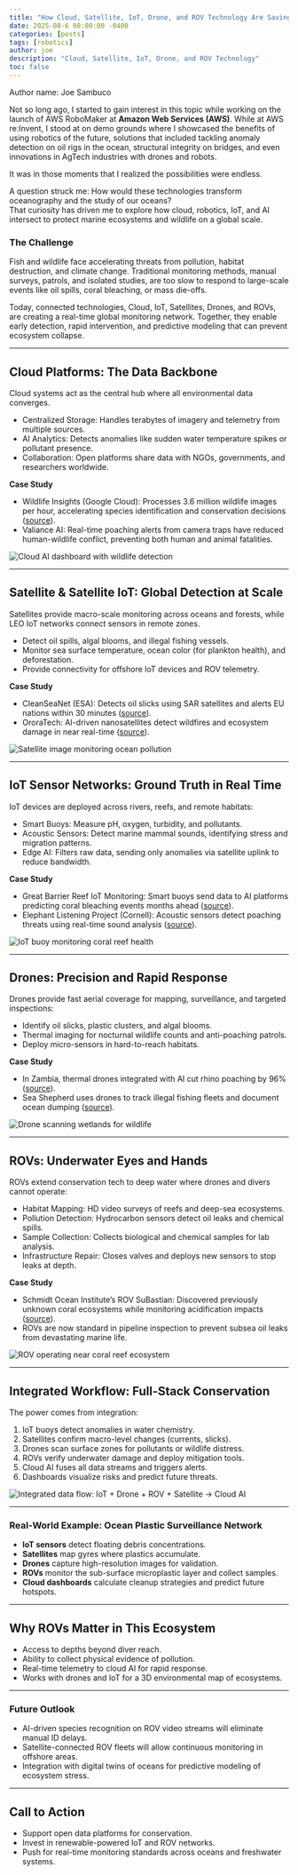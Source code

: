 ```yaml
---
title: "How Cloud, Satellite, IoT, Drone, and ROV Technology Are Saving Fish and Wildlife from Pollution and Climate Change"
date: 2025-08-6 08:00:00 -0400
categories: [posts]
tags: [robotics]
author: joe
description: "Cloud, Satellite, IoT, Drone, and ROV Technology"
toc: false
---
```

Author name: Joe Sambuco

Not so long ago, I started to gain interest in this topic while working on the launch of AWS RoboMaker at **Amazon Web Services (AWS)**.
While at AWS re:Invent, I stood at on demo grounds where I showcased the benefits of using robotics of the future, solutions that included tackling anomaly detection on oil rigs in the ocean, structural integrity on bridges, and even innovations in AgTech industries with drones and robots.
 
It was in those moments that I realized the possibilities were endless. 

A question struck me: How would these technologies transform oceanography and the study of our oceans?  
That curiosity has driven me to explore how cloud, robotics, IoT, and AI intersect to protect marine ecosystems and wildlife on a global scale.

### The Challenge
Fish and wildlife face accelerating threats from pollution, habitat destruction, and climate change. Traditional monitoring methods, manual surveys, patrols, and isolated studies, are too slow to respond to large-scale events like oil spills, coral bleaching, or mass die-offs.

Today, connected technologies, Cloud, IoT, Satellites, Drones, and ROVs, are creating a real-time global monitoring network. Together, they enable early detection, rapid intervention, and predictive modeling that can prevent ecosystem collapse.

---

## Cloud Platforms: The Data Backbone
Cloud systems act as the central hub where all environmental data converges.
- Centralized Storage: Handles terabytes of imagery and telemetry from multiple sources.
- AI Analytics: Detects anomalies like sudden water temperature spikes or pollutant presence.
- Collaboration: Open platforms share data with NGOs, governments, and researchers worldwide.

**Case Study**
- Wildlife Insights (Google Cloud): Processes 3.6 million wildlife images per hour, accelerating species identification and conservation decisions ([source](https://sustainability.google/operating-sustainably/stories/wildlife-insights/?utm_source=chatgpt.com)).
- Valiance AI: Real-time poaching alerts from camera traps have reduced human-wildlife conflict, preventing both human and animal fatalities.

![Cloud AI dashboard with wildlife detection](https://www.mdpi.com/2079-9292/11/1/51)

---

## Satellite & Satellite IoT: Global Detection at Scale
Satellites provide macro-scale monitoring across oceans and forests, while LEO IoT networks connect sensors in remote zones.
- Detect oil spills, algal blooms, and illegal fishing vessels.
- Monitor sea surface temperature, ocean color (for plankton health), and deforestation.
- Provide connectivity for offshore IoT devices and ROV telemetry.

**Case Study**
- CleanSeaNet (ESA): Detects oil slicks using SAR satellites and alerts EU nations within 30 minutes ([source](https://en.wikipedia.org/wiki/CleanSeaNet?utm_source=chatgpt.com)).
- OroraTech: AI-driven nanosatellites detect wildfires and ecosystem damage in near real-time ([source](https://blogs.nvidia.com/blog/ai-protects-wildlife/?utm_source=chatgpt.com)).

![Satellite image monitoring ocean pollution](https://www.mdpi.com/2071-1050/14/18/11101)

---

## IoT Sensor Networks: Ground Truth in Real Time
IoT devices are deployed across rivers, reefs, and remote habitats:
- Smart Buoys: Measure pH, oxygen, turbidity, and pollutants.
- Acoustic Sensors: Detect marine mammal sounds, identifying stress and migration patterns.
- Edge AI: Filters raw data, sending only anomalies via satellite uplink to reduce bandwidth.

**Case Study**
- Great Barrier Reef IoT Monitoring: Smart buoys send data to AI platforms predicting coral bleaching events months ahead ([source](https://pharosproject.eu/blog/how-ai-drones-and-iot-are-transforming-ocean-protection/?utm_source=chatgpt.com)).
- Elephant Listening Project (Cornell): Acoustic sensors detect poaching threats using real-time sound analysis ([source](https://www.nutanix.com/theforecastbynutanix/industry/preserving-biodiversity-with-cloud-computing-technology?utm_source=chatgpt.com)).

![IoT buoy monitoring coral reef health](https://www.mdpi.com/2504-446X/6/8/117)

---

## Drones: Precision and Rapid Response
Drones provide fast aerial coverage for mapping, surveillance, and targeted inspections:
- Identify oil slicks, plastic clusters, and algal blooms.
- Thermal imaging for nocturnal wildlife counts and anti-poaching patrols.
- Deploy micro-sensors in hard-to-reach habitats.

**Case Study**
- In Zambia, thermal drones integrated with AI cut rhino poaching by 96% ([source](https://geospatialworld.net/blogs/drones-and-ai-assist-in-mapping-ecology-wildlife-conservation/?utm_source=chatgpt.com)).
- Sea Shepherd uses drones to track illegal fishing fleets and document ocean dumping ([source](https://www.theguardian.com/environment/2024/mar/26/drones-beyond-effective-for-animal-rights-campaigners-around-the-world?utm_source=chatgpt.com)).

![Drone scanning wetlands for wildlife](https://www.mdpi.com/2504-446X/9/1/52)

---

## ROVs: Underwater Eyes and Hands
ROVs extend conservation tech to deep water where drones and divers cannot operate:
- Habitat Mapping: HD video surveys of reefs and deep-sea ecosystems.
- Pollution Detection: Hydrocarbon sensors detect oil leaks and chemical spills.
- Sample Collection: Collects biological and chemical samples for lab analysis.
- Infrastructure Repair: Closes valves and deploys new sensors to stop leaks at depth.

**Case Study**
- Schmidt Ocean Institute’s ROV SuBastian: Discovered previously unknown coral ecosystems while monitoring acidification impacts ([source](https://schmidtocean.org/technology/rov-subastian/?utm_source=chatgpt.com)).
- ROVs are now standard in pipeline inspection to prevent subsea oil leaks from devastating marine life.

![ROV operating near coral reef ecosystem](https://www.mdpi.com/2071-1050/14/8/4745)

---

## Integrated Workflow: Full-Stack Conservation
The power comes from integration:
1. IoT buoys detect anomalies in water chemistry.
2. Satellites confirm macro-level changes (currents, slicks).
3. Drones scan surface zones for pollutants or wildlife distress.
4. ROVs verify underwater damage and deploy mitigation tools.
5. Cloud AI fuses all data streams and triggers alerts.
6. Dashboards visualize risks and predict future threats.

![Integrated data flow: IoT + Drone + ROV + Satellite → Cloud AI](https://www.mdpi.com/2071-1050/14/18/11101)

---

### Real-World Example: Ocean Plastic Surveillance Network
- **IoT sensors** detect floating debris concentrations.
- **Satellites** map gyres where plastics accumulate.
- **Drones** capture high-resolution images for validation.
- **ROVs** monitor the sub-surface microplastic layer and collect samples.
- **Cloud dashboards** calculate cleanup strategies and predict future hotspots.

---

## Why ROVs Matter in This Ecosystem
- Access to depths beyond diver reach.
- Ability to collect physical evidence of pollution.
- Real-time telemetry to cloud AI for rapid response.
- Works with drones and IoT for a 3D environmental map of ecosystems.

---

### Future Outlook
- AI-driven species recognition on ROV video streams will eliminate manual ID delays.
- Satellite-connected ROV fleets will allow continuous monitoring in offshore areas.
- Integration with digital twins of oceans for predictive modeling of ecosystem stress.

---

## Call to Action
- Support open data platforms for conservation.
- Invest in renewable-powered IoT and ROV networks.
- Push for real-time monitoring standards across oceans and freshwater systems.
